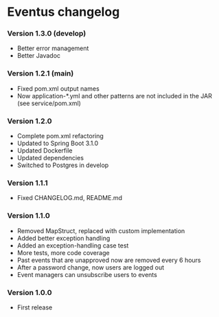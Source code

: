 # Eventus changelog

### Version 1.3.0 (develop)
- Better error management
- Better Javadoc

### Version 1.2.1 (main)
- Fixed pom.xml output names
- Now application-*.yml and other patterns are not included in the JAR (see service/pom.xml)

### Version 1.2.0
- Complete pom.xml refactoring
- Updated to Spring Boot 3.1.0
- Updated Dockerfile
- Updated dependencies
- Switched to Postgres in develop

### Version 1.1.1
- Fixed CHANGELOG.md, README.md

### Version 1.1.0
- Removed MapStruct, replaced with custom implementation
- Added better exception handling
- Added an exception-handling case test
- More tests, more code coverage
- Past events that are unapproved now are removed every 6 hours
- After a password change, now users are logged out
- Event managers can unsubscribe users to events

### Version 1.0.0
- First release